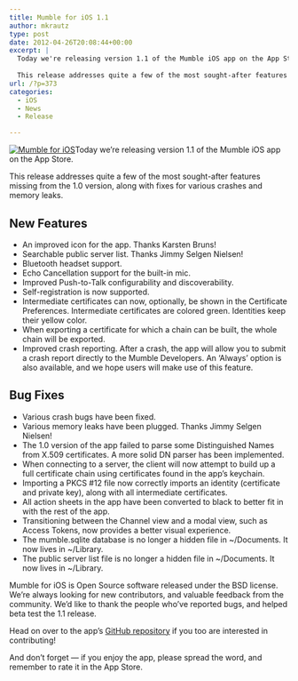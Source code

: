 ```yaml
---
title: Mumble for iOS 1.1
author: mkrautz
type: post
date: 2012-04-26T20:08:44+00:00
excerpt: |
  Today we're releasing version 1.1 of the Mumble iOS app on the App Store.
  
  This release addresses quite a few of the most sought-after features missing from the 1.0 version, along with fixes for various crashes and memory leaks.
url: /?p=373
categories:
  - iOS
  - News
  - Release

---
```

[<img class="alignleft size-full wp-image-210" title="Mumble for iOS" src="http://blog.mumble.info/wp-uploads/2012/02/MumbleAppIcon.png" alt="Mumble for iOS" />][1]Today we&#8217;re releasing version 1.1 of the Mumble iOS app on the App Store.

This release addresses quite a few of the most sought-after features missing from the 1.0 version, along with fixes for various crashes and memory leaks.

<!--more-->

## **New Features**

  * An improved icon for the app. Thanks Karsten Bruns!
  * Searchable public server list. Thanks Jimmy Selgen Nielsen!
  * Bluetooth headset support.
  * Echo Cancellation support for the built-in mic.
  * Improved Push-to-Talk configurability and discoverability.
  * Self-registration is now supported.
  * Intermediate certificates can now, optionally, be shown in the Certificate Preferences. Intermediate certificates are colored green. Identities keep their yellow color.
  * When exporting a certificate for which a chain can be built, the whole chain will be exported.
  * Improved crash reporting. After a crash, the app will allow you to submit a crash report directly to the Mumble Developers. An &#8216;Always&#8217; option is also available, and we hope users will make use of this feature.

## **Bug Fixes**

  * Various crash bugs have been fixed.
  * Various memory leaks have been plugged. Thanks Jimmy Selgen Nielsen!
  * The 1.0 version of the app failed to parse some Distinguished Names from X.509 certificates. A more solid DN parser has been implemented.
  * When connecting to a server, the client will now attempt to build up a full certificate chain using certificates found in the app&#8217;s keychain.
  * Importing a PKCS #12 file now correctly imports an identity (certificate and private key), along with all intermediate certificates.
  * All action sheets in the app have been converted to black to better fit in with the rest of the app.
  * Transitioning between the Channel view and a modal view, such as Access Tokens, now provides a better visual experience.
  * The mumble.sqlite database is no longer a hidden file in ~/Documents. It now lives in ~/Library.
  * The public server list file is no longer a hidden file in ~/Documents. It now lives in ~/Library.

Mumble for iOS is Open Source software released under the BSD license. We&#8217;re always looking for new contributors, and valuable feedback from the community. We&#8217;d like to thank the people who&#8217;ve reported bugs, and helped beta test the 1.1 release.

Head on over to the app&#8217;s [GitHub repository][2] if you too are interested in contributing!

And don&#8217;t forget &#8212; if you enjoy the app, please spread the word, and remember to rate it in the App Store.

 [1]: http://itunes.apple.com/us/app/mumble/id443472808?mt=8
 [2]: https://github.com/mumble-voip/mumble-iphoneos